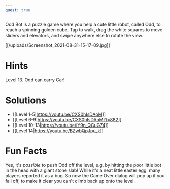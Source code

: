 ```yaml
---
quest: true
---
```


Odd Bot is a puzzle game where you help a cute little robot, called Odd, to reach a spinning golden cube. Tap to walk, drag the white squares to move sliders and elevators, and swipe anywhere else to rotate the view.

[[/uploads/Screenshot_2021-08-31-15-17-09.jpg]]

# Hints
Level 13. Odd can carry Car!

# Solutions
* [[Level 1-5|https://youtu.be/CXS0hIsDAoM]]
* [[Level 6-9|https://youtu.be/CXS0hIsDAoM?t=882]]
* [[Level 10-13|https://youtu.be/iY9n_QCuG74]]
* [[Level 14|https://youtu.be/BZwbQpJpu_k]]

# Fun Facts
Yes, it's *possible* to push Odd off the level, e.g. by hitting the poor little bot in the head with a giant stone slab! While it's a neat little easter egg, many players reported it as a bug. So now the Game Over dialog will pop up if you fall off, to make it clear you can't climb back up onto the level.